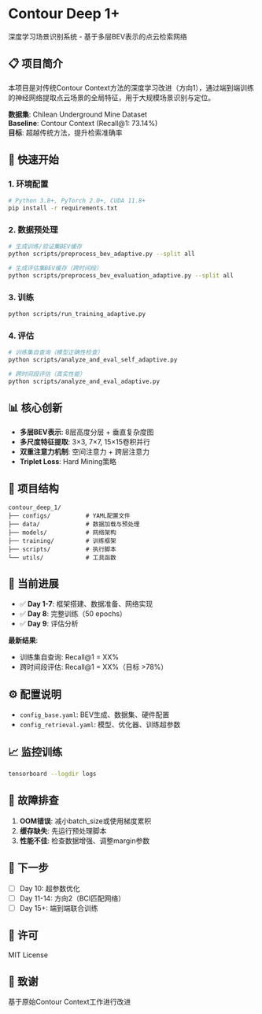 # Contour Deep 1+

深度学习场景识别系统 - 基于多层BEV表示的点云检索网络

## 📋 项目简介

本项目是对传统Contour Context方法的深度学习改进（方向1），通过端到端训练的神经网络提取点云场景的全局特征，用于大规模场景识别与定位。

**数据集**: Chilean Underground Mine Dataset  
**Baseline**: Contour Context (Recall@1: 73.14%)  
**目标**: 超越传统方法，提升检索准确率

## 🚀 快速开始

### 1. 环境配置
```bash
# Python 3.8+, PyTorch 2.0+, CUDA 11.8+
pip install -r requirements.txt
```

### 2. 数据预处理
```bash
# 生成训练/验证集BEV缓存
python scripts/preprocess_bev_adaptive.py --split all

# 生成评估集BEV缓存（跨时间段）
python scripts/preprocess_bev_evaluation_adaptive.py --split all
```

### 3. 训练
```bash
python scripts/run_training_adaptive.py
```

### 4. 评估
```bash
# 训练集自查询（模型正确性检查）
python scripts/analyze_and_eval_self_adaptive.py

# 跨时间段评估（真实性能）
python scripts/analyze_and_eval_adaptive.py
```

## 📊 核心创新

- **多层BEV表示**: 8层高度分层 + 垂直复杂度图
- **多尺度特征提取**: 3×3, 7×7, 15×15卷积并行
- **双重注意力机制**: 空间注意力 + 跨层注意力
- **Triplet Loss**: Hard Mining策略

## 📁 项目结构

```
contour_deep_1/
├── configs/          # YAML配置文件
├── data/             # 数据加载与预处理
├── models/           # 网络架构
├── training/         # 训练框架
├── scripts/          # 执行脚本
└── utils/            # 工具函数
```

## 🎯 当前进展

- ✅ **Day 1-7**: 框架搭建、数据准备、网络实现
- ✅ **Day 8**: 完整训练（50 epochs）
- ✅ **Day 9**: 评估分析

**最新结果**:
- 训练集自查询: Recall@1 = XX%
- 跨时间段评估: Recall@1 = XX%（目标 >78%）

## ⚙️ 配置说明

- `config_base.yaml`: BEV生成、数据集、硬件配置
- `config_retrieval.yaml`: 模型、优化器、训练超参数

## 📈 监控训练

```bash
tensorboard --logdir logs
```

## 🔧 故障排查

1. **OOM错误**: 减小batch_size或使用梯度累积
2. **缓存缺失**: 先运行预处理脚本
3. **性能不佳**: 检查数据增强、调整margin参数

## 📝 下一步

- [ ] Day 10: 超参数优化
- [ ] Day 11-14: 方向2（BCI匹配网络）
- [ ] Day 15+: 端到端联合训练

## 📄 许可

MIT License

## 🙏 致谢

基于原始Contour Context工作进行改进
